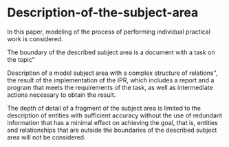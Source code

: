 # Description-of-the-subject-area

In this paper, modeling of the process of performing individual practical work is considered.

The boundary of the described subject area is a document with a task on the topic"

Description of a model subject area with a complex structure of relations", the result of the implementation of the IPR, which includes a report and a program that meets the requirements of the task, as well as intermediate actions necessary to obtain the result.

The depth of detail of a fragment of the subject area is limited to the description of entities with sufficient accuracy without the use of redundant information that has a minimal effect on achieving the goal, that is, entities and relationships that are outside the boundaries of the described subject area will not be considered.

 
